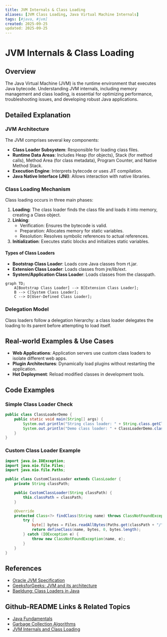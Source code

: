 ```yaml
---
title: JVM Internals & Class Loading
aliases: [JVM Class Loading, Java Virtual Machine Internals]
tags: [#java, #jvm]
created: 2025-09-25
updated: 2025-09-25
---
```


# JVM Internals & Class Loading

## Overview

The Java Virtual Machine (JVM) is the runtime environment that executes Java bytecode. Understanding JVM internals, including memory management and class loading, is essential for optimizing performance, troubleshooting issues, and developing robust Java applications.

## Detailed Explanation

### JVM Architecture

The JVM comprises several key components:

- **Class Loader Subsystem**: Responsible for loading class files.
- **Runtime Data Areas**: Includes Heap (for objects), Stack (for method calls), Method Area (for class metadata), Program Counter, and Native Method Stack.
- **Execution Engine**: Interprets bytecode or uses JIT compilation.
- **Java Native Interface (JNI)**: Allows interaction with native libraries.

### Class Loading Mechanism

Class loading occurs in three main phases:

1. **Loading**: The class loader finds the class file and loads it into memory, creating a Class object.
2. **Linking**: 
   - Verification: Ensures the bytecode is valid.
   - Preparation: Allocates memory for static variables.
   - Resolution: Resolves symbolic references to actual references.
3. **Initialization**: Executes static blocks and initializes static variables.

#### Types of Class Loaders

- **Bootstrap Class Loader**: Loads core Java classes from rt.jar.
- **Extension Class Loader**: Loads classes from jre/lib/ext.
- **System/Application Class Loader**: Loads classes from the classpath.

```mermaid
graph TD;
    A[Bootstrap Class Loader] --> B[Extension Class Loader];
    B --> C[System Class Loader];
    C --> D[User-Defined Class Loader];
```

### Delegation Model

Class loaders follow a delegation hierarchy: a class loader delegates the loading to its parent before attempting to load itself.

## Real-world Examples & Use Cases

- **Web Applications**: Application servers use custom class loaders to isolate different web apps.
- **Plugin Architectures**: Dynamically load plugins without restarting the application.
- **Hot Deployment**: Reload modified classes in development tools.

## Code Examples

### Simple Class Loader Check

```java
public class ClassLoaderDemo {
    public static void main(String[] args) {
        System.out.println("String class loader: " + String.class.getClassLoader());  // null
        System.out.println("Demo class loader: " + ClassLoaderDemo.class.getClassLoader().getClass().getName());
    }
}
```

### Custom Class Loader Example

```java
import java.io.IOException;
import java.nio.file.Files;
import java.nio.file.Paths;

public class CustomClassLoader extends ClassLoader {
    private String classPath;

    public CustomClassLoader(String classPath) {
        this.classPath = classPath;
    }

    @Override
    protected Class<?> findClass(String name) throws ClassNotFoundException {
        try {
            byte[] bytes = Files.readAllBytes(Paths.get(classPath + "/" + name.replace('.', '/') + ".class"));
            return defineClass(name, bytes, 0, bytes.length);
        } catch (IOException e) {
            throw new ClassNotFoundException(name, e);
        }
    }
}
```

## References

- [Oracle JVM Specification](https://docs.oracle.com/javase/specs/jvms/se21/html/jvms-5.html)
- [GeeksforGeeks: JVM and its architecture](https://www.geeksforgeeks.org/jvm-works/)
- [Baeldung: Class Loaders in Java](https://www.baeldung.com/java-classloaders)

## Github-README Links & Related Topics

- [Java Fundamentals](java-fundamentals/)
- [Garbage Collection Algorithms](garbage-collection-algorithms/)
- [JVM Internals and Class Loading](jvm-internals-and-class-loading/)
